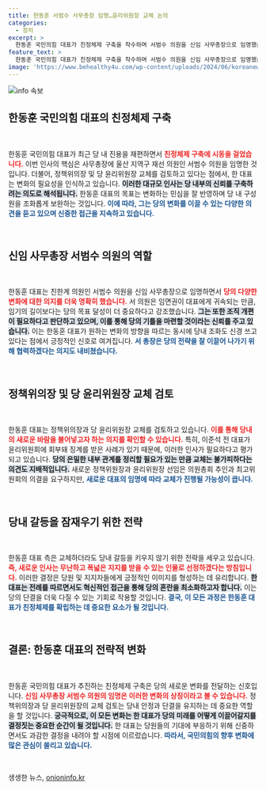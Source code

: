 ```yaml
---
title: 한동훈 서범수 사무총장 임명…윤리위원장 교체 논의
categories:
  - 정치
excerpt: >
  한동훈 국민의힘 대표가 친정체제 구축을 착수하며 서범수 의원을 신임 사무총장으로 임명했습니다. 정책위와 윤리위 인사 교체도 검토 중, 당내 변화의 바람이 일고 있습니다. 이 변화의 진위는 과연 무엇일까요?
feature_text: >
  한동훈 국민의힘 대표가 친정체제 구축을 착수하며 서범수 의원을 신임 사무총장으로 임명했습니다. 정책위와 윤리위 인사 교체도 검토 중, 당내 변화의 바람이 일고 있습니다. 이 변화의 진위는 과연 무엇일까요?
image: 'https://www.behealthy4u.com/wp-content/uploads/2024/06/koreanews.jpg'
---
```


<p><img src="https://www.behealthy4u.com/wp-content/uploads/2024/06/koreanews.jpg" alt="info 속보" /></p>

<h2 data-ke-size="size26">한동훈 국민의힘 대표의 친정체제 구축</h2>

<p data-ke-size="size16">&nbsp;</p>

<p>한동훈 국민의힘 대표가 최근 당 내 진용을 재편하면서 <b><span style="color: #ee2323;">친정체제 구축에 시동을 걸었습니다.</span></b> 이번 인사의 핵심은 사무총장에 울산 지역구 재선 의원인 서범수 의원을 임명한 것입니다. 더불어, 정책위의장 및 당 윤리위원장 교체를 검토하고 있다는 점에서, 한 대표는 변화의 필요성을 인식하고 있습니다. <b><span style="background-color: #21538527;">이러한 대규모 인사는 당 내부의 신뢰를 구축하려는 의도로 해석됩니다.</span></b> 한동훈 대표의 목표는 변화하는 민심을 잘 반영하며 당 내 구성원을 조화롭게 보완하는 것입니다. <b><span style="color: #1a5490;">이에 따라, 그는 당의 변화를 이끌 수 있는 다양한 의견을 듣고 있으며 신중한 접근을 지속하고 있습니다.</span></b></p>

<p data-ke-size="size16">&nbsp;</p>

<h2 data-ke-size="size26">신임 사무총장 서범수 의원의 역할</h2>

<p data-ke-size="size16">&nbsp;</p>

<p>한동훈 대표는 친한계 의원인 서범수 의원을 신임 사무총장으로 임명하면서 <b><span style="color: #ee2323;">당의 다양한 변화에 대한 의지를 더욱 명확히 했습니다.</span></b> 서 의원은 임면권이 대표에게 귀속되는 만큼, 임기의 길이보다는 당의 목표 달성이 더 중요하다고 강조했습니다. <b><span style="background-color: #21538527;">그는 또한 조직 개편이 필요하다고 판단하고 있으며, 이를 통해 당의 기틀을 마련할 것이라는 신뢰를 주고 있습니다.</span></b> 이는 한동훈 대표가 원하는 변화의 방향을 따르는 동시에 당내 조화도 신경 쓰고 있다는 점에서 긍정적인 신호로 여겨집니다. <b><span style="color: #1a5490;">서 총장은 당의 전략을 잘 이끌어 나가기 위해 협력하겠다는 의지도 내비쳤습니다.</span></b></p>

<p data-ke-size="size16">&nbsp;</p>

<h2 data-ke-size="size26">정책위의장 및 당 윤리위원장 교체 검토</h2>

<p data-ke-size="size16">&nbsp;</p>

<p>한동훈 대표는 정책위의장과 당 윤리위원장 교체를 검토하고 있습니다. <b><span style="color: #ee2323;">이를 통해 당내의 새로운 바람을 불어넣고자 하는 의지를 확인할 수 있습니다.</span></b> 특히, 이준석 전 대표가 윤리위원회에 회부돼 징계를 받은 사례가 있기 때문에, 이러한 인사가 필요하다고 평가되고 있습니다. <b><span style="background-color: #21538527;">당의 은밀한 내부 관계를 정리할 필요가 있는 만큼 교체는 불가피하다는 의견도 지배적입니다.</span></b> 새로운 정책위원장과 윤리위원장 선임은 의원총회 추인과 최고위원회의 의결을 요구하지만, <b><span style="color: #1a5490;">새로운 대표의 임명에 따라 교체가 진행될 가능성이 큽니다.</span></b></p>

<p data-ke-size="size16">&nbsp;</p>

<h2 data-ke-size="size26">당내 갈등을 잠재우기 위한 전략</h2>

<p data-ke-size="size16">&nbsp;</p>

<p>한동훈 대표 측은 교체하더라도 당내 갈등을 키우지 않기 위한 전략을 세우고 있습니다. <b><span style="color: #ee2323;">즉, 새로운 인사는 무난하고 폭넓은 지지를 받을 수 있는 인물로 선정하겠다는 방침입니다.</span></b> 이러한 결정은 당원 및 지지자들에게 긍정적인 이미지를 형성하는 데 유리합니다. <b><span style="background-color: #21538527;">한 대표는 전례를 따르면서도 혁신적인 접근을 통해 당의 혼란을 최소화하고자 합니다.</span></b> 이는 당의 단결을 더욱 다질 수 있는 기회로 작용할 것입니다. <b><span style="color: #1a5490;">결국, 이 모든 과정은 한동훈 대표가 친정체제를 확립하는 데 중요한 요소가 될 것입니다.</span></b></p>

<p data-ke-size="size16">&nbsp;</p>

<h2 data-ke-size="size26">결론: 한동훈 대표의 전략적 변화</h2>

<p data-ke-size="size16">&nbsp;</p>

<p>한동훈 국민의힘 대표가 추진하는 친정체제 구축은 당의 새로운 변화를 전달하는 신호입니다. <b><span style="color: #ee2323;">신임 사무총장 서범수 의원의 임명은 이러한 변화의 상징이라고 볼 수 있습니다.</span></b> 정책위의장과 당 윤리위원장의 교체 검토는 당내 안정과 단결을 유지하는 데 중요한 역할을 할 것입니다. <b><span style="background-color: #21538527;">궁극적으로, 이 모든 변화는 한 대표가 당의 미래를 어떻게 이끌어갈지를 결정짓는 중요한 순간이 될 것입니다.</span></b> 한 대표는 당원들의 기대에 부응하기 위해 신중하면서도 과감한 결정을 내려야 할 시점에 이르렀습니다. <b><span style="color: #1a5490;">따라서, 국민의힘의 향후 변화에 많은 관심이 쏠리고 있습니다.</span></b> </p>

<p data-ke-size="size16">&nbsp;</p>
생생한 뉴스, <a href="https://onioninfo.kr" rel="dofollow">onioninfo.kr</a>


